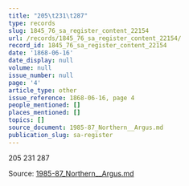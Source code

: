 ```yaml
---
title: "205\t231\t287"
type: records
slug: 1845_76_sa_register_content_22154
url: /records/1845_76_sa_register_content_22154/
record_id: 1845_76_sa_register_content_22154
date: '1868-06-16'
date_display: null
volume: null
issue_number: null
page: '4'
article_type: other
issue_reference: 1868-06-16, page 4
people_mentioned: []
places_mentioned: []
topics: []
source_document: 1985-87_Northern__Argus.md
publication_slug: sa-register
---
```


205	231	287

Source: [1985-87_Northern__Argus.md](/downloads/markdown/1985-87_Northern__Argus.md)
